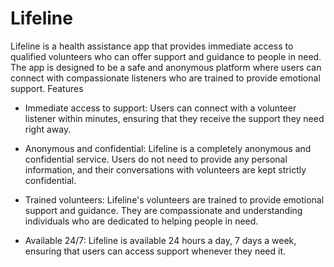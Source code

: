 # Lifeline

Lifeline is a  health assistance app that provides immediate access to qualified volunteers who can offer support and guidance to people in need. The app is designed to be a safe and anonymous platform where users can connect with compassionate listeners who are trained to provide emotional support.
Features

   - Immediate access to support: Users can connect with a volunteer listener within minutes, ensuring that they receive the support they need right away.

   - Anonymous and confidential: Lifeline is a completely anonymous and confidential service. Users do not need to provide any personal information, and their conversations with volunteers are kept strictly confidential.

   - Trained volunteers: Lifeline's volunteers are trained to provide emotional support and guidance. They are compassionate and understanding individuals who are dedicated to helping people in need.

   - Available 24/7: Lifeline is available 24 hours a day, 7 days a week, ensuring that users can access support whenever they need it.

